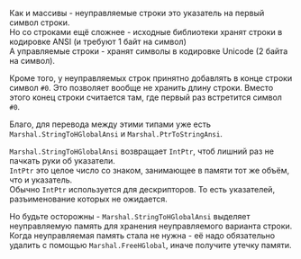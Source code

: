 


Как и массивы - неуправляемые строки это указатель на первый символ строки.\
Но со строками ещё сложнее - исходные библиотеки хранят строки в кодировке ANSI (и требуют 1 байт на символ)\
А управляемые строки - хранят символы в кодировке Unicode (2 байта на символ).

Кроме того, у неуправляемых строк принятно добавлять в конце строки символ `#0`.
Это позволяет вообще не хранить длину строки. Вместо этого конец строки считается там, где первый раз встретится символ `#0`.

Благо, для перевода между этими типами уже есть `Marshal.StringToHGlobalAnsi` и `Marshal.PtrToStringAnsi`.

`Marshal.StringToHGlobalAnsi` возвращает `IntPtr`, чтоб лишний раз не пачкать руки об указатели.\
`IntPtr` это целое число со знаком, занимающее в памяти тот же объём, что и указатель.\
Обычно `IntPtr` используется для дескрипторов. То есть указателей, разъименование которых не ожидается.

Но будьте осторожны - `Marshal.StringToHGlobalAnsi` выделяет неуправляемую память для хранения неуправляемого варианта строки.\
Когда неуправляемая память стала не нужна - её надо обязательно удалить с помощью `Marshal.FreeHGlobal`, иначе получите утечку памяти.


